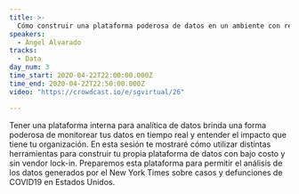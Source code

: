 ```yaml
---
title: >-
  Cómo construir una plataforma poderosa de datos en un ambiente con recursos restringidos
speakers:
  - Ángel Alvarado
tracks:
  - Data
day_num: 3
time_start: 2020-04-22T22:00:00.000Z
time_end: 2020-04-22T22:50:00.000Z
video: "https://crowdcast.io/e/sgvirtual/26"

---
```


Tener una plataforma interna para analítica de datos brinda una forma poderosa de monitorear tus datos en tiempo real y entender el impacto que tiene tu organización. En esta sesión te mostraré cómo utilizar distintas herramientas para construir tu propia plataforma de datos con bajo costo y sin vendor lock-in. Preparemos esta plataforma para permitir el análisis de los datos generados por el New York Times sobre casos y defunciones de COVID19 en Estados Unidos.

